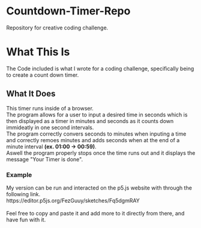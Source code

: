 # Countdown-Timer-Repo
Repository for creative coding challenge. 
<h1>What This Is</h1>
<p>The Code included is what I wrote for a coding challenge, specifically being to create a count down timer.</p>
<h2>What It Does</h2>
<p>This timer runs inside of a browser.<br>The program allows for a user to input a desired time in seconds which is then displayed
as a timer in minutes and seconds as it counts down immideatly in one second intervals.<br>The program correctly convers seconds to minutes
when inputing a time and correctly remoes minutes and adds seconds when at the end of a minute interval 
<strong>(ex. 01:00 -> 00:59)</strong>.<br>Aswell the program properly stops once the time runs out and it displays the message 
"Your Timer is done".</p>
<h3>Example</h3>
<p>My version can be run and interacted on the p5.js website with through the following link.<br>https://editor.p5js.org/FezGuuy/sketches/Fq5dgmRAY</br><br>Feel free to copy and paste it and add more to it directly from there, and have fun with it.</br>
